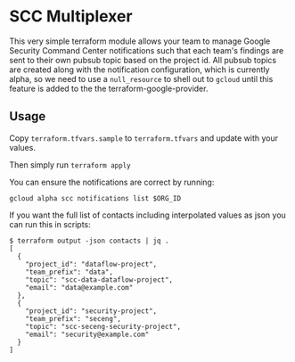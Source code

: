 # SCC Multiplexer

This very simple terraform module allows your team to manage Google Security Command Center notifications
such that each team's findings are sent to their own pubsub topic based on the project id. All pubsub
topics are created along with the notification configuration, which is currently alpha, so we need to use
a `null_resource` to shell out to `gcloud` until this feature is added to the the terraform-google-provider.


## Usage

Copy `terraform.tfvars.sample` to `terraform.tfvars` and update with your values.

Then simply run `terraform apply`

You can ensure the notifications are correct by running:

```
gcloud alpha scc notifications list $ORG_ID
```
If you want the full list of contacts including interpolated values as json you can run this in scripts:

```
$ terraform output -json contacts | jq .
[
  {
    "project_id": "dataflow-project",
    "team_prefix": "data",
    "topic": "scc-data-dataflow-project",
    "email": "data@example.com"
  },
  {
    "project_id": "security-project",
    "team_prefix": "seceng",
    "topic": "scc-seceng-security-project",
    "email": "security@example.com"
  }
]

```
